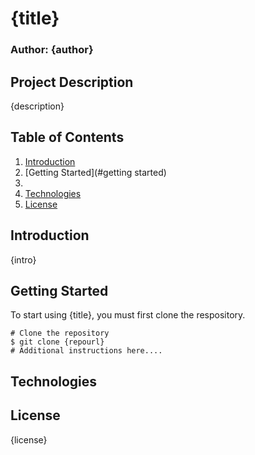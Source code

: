# {title}
### Author: {author}
## Project Description
{description}
## Table of Contents
1. [Introduction](#introduction)
2. [Getting&nbsp;Started](#getting started)
3. [](#)
4. [Technologies](#technologies)
5. [License](#license)



## Introduction
{intro}
## Getting Started
To start using {title}, you must first clone the respository.
```
# Clone the repository
$ git clone {repourl}
# Additional instructions here....
```
## Technologies

## License
{license}
